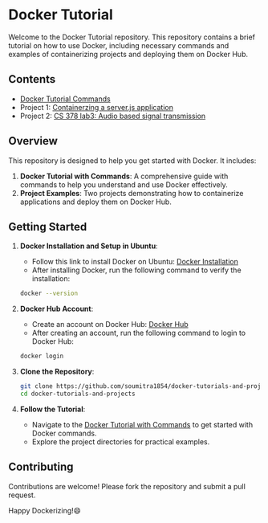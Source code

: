 # Docker Tutorial

Welcome to the Docker Tutorial repository. This repository contains a brief tutorial on how to use Docker, including necessary commands and examples of containerizing projects and deploying them on Docker Hub.

## Contents

- [Docker Tutorial Commands](Docker-tutorial-commands.md)
- Project 1: [Containerzing a server.js application](docker-tut-nana/readme.md)
- Project 2: [CS 378 lab3: Audio based signal transmission](Networks_lab3/readme.md)

## Overview

This repository is designed to help you get started with Docker. It includes:

1. **Docker Tutorial with Commands**: A comprehensive guide with commands to help you understand and use Docker effectively.
2. **Project Examples**: Two projects demonstrating how to containerize applications and deploy them on Docker Hub.

## Getting Started
1. **Docker Installation and Setup in Ubuntu**:
    - Follow this link to install Docker on Ubuntu: [Docker Installation](https://docs.docker.com/engine/install/ubuntu/)
    - After installing Docker, run the following command to verify the installation:
    ```sh
    docker --version
    ```
2. **Docker Hub Account**:
    - Create an account on Docker Hub: [Docker Hub](https://hub.docker.com/)
    - After creating an account, run the following command to login to Docker Hub:
    ```sh
    docker login
    ```
    
3. **Clone the Repository**:
    ```sh
    git clone https://github.com/soumitra1854/docker-tutorials-and-projects.git
    cd docker-tutorials-and-projects
    ```

4. **Follow the Tutorial**:
    - Navigate to the [Docker Tutorial with Commands](Docker-tutorial-commands.md) to get started with Docker commands.
    - Explore the project directories for practical examples.

## Contributing
Contributions are welcome! Please fork the repository and submit a pull request.

Happy Dockerizing!😄
